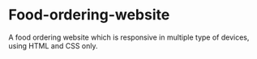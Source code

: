 # Food-ordering-website
A food ordering website which is responsive in multiple type of devices, using HTML and CSS only.
